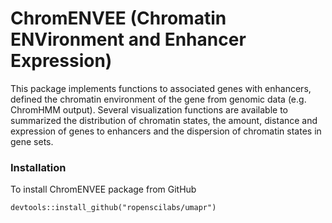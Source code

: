 # ChromENVEE (Chromatin ENVironment and Enhancer Expression)

This package implements functions to associated genes with enhancers, defined the chromatin environment of the gene from genomic data (e.g. ChromHMM output). Several visualization functions are available to summarized the distribution of chromatin states, the amount, distance and expression of genes to enhancers and the dispersion of chromatin states in gene sets.


### Installation

To install ChromENVEE package from GitHub

```
devtools::install_github("ropenscilabs/umapr")
```
